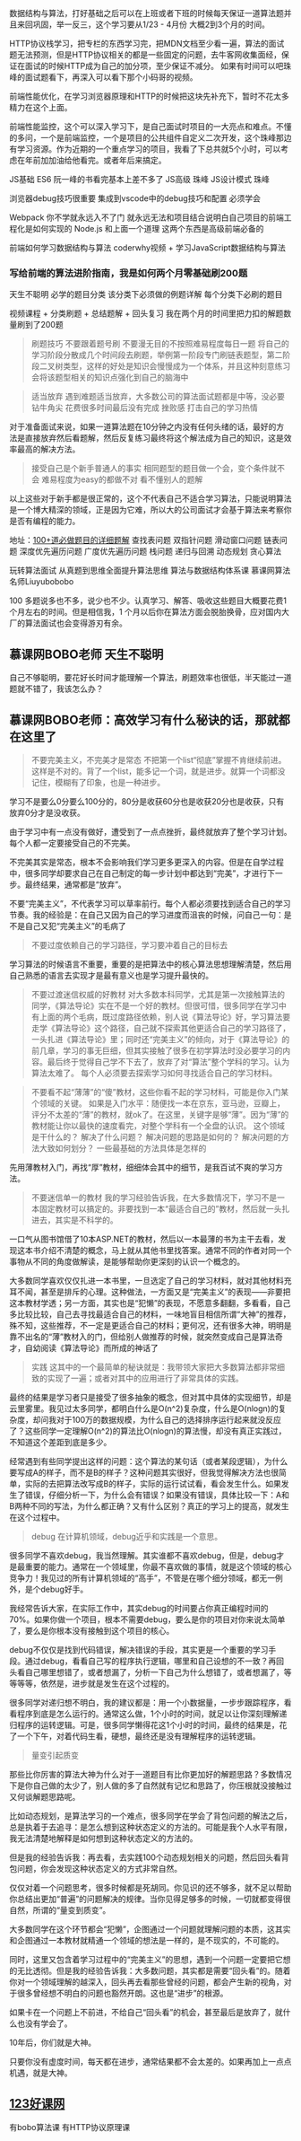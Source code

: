 数据结构与算法，打好基础之后可以在上班或者下班的时候每天保证一道算法题并且来回巩固，举一反三，这个学习要从1/23 - 4月份 大概2到3个月的时间。

HTTP协议栈学习，把专栏的东西学习完，把MDN文档至少看一遍，算法的面试题无法预测，但是HTTP协议相关的都是一些固定的问题，去牛客网收集面经，保证在面试的时候HTTP成为自己的加分项，至少保证不减分。
如果有时间可以吧珠峰的面试题看下，再深入可以看下那个小码哥的视频。

前端性能优化，在学习浏览器原理和HTTP的时候把这块先补充下，暂时不花太多精力在这个上面。

前端性能监控，这个可以深入学习下，是自己面试时项目的一大亮点和难点。不懂的多问，一个是前端监控，一个是项目的公共组件自定义二次开发，这个珠峰那边有学习资源。作为近期的一个重点学习的项目，我看了下总共就5个小时，可以考虑在年前加加油给他看完。或者年后来搞定。

JS基础 
ES6 阮一峰的书看完基本上差不多了
JS高级 珠峰
JS设计模式 珠峰

浏览器debug技巧很重要
集成到vscode中的debug技巧和配置 必须学会

Webpack 你不学就永远入不了门 就永远无法和项目结合说明白自己项目的前端工程化是如何实现的
Node.js 和上面一个道理 这两个东西是高级前端必备的 

前端如何学习数据结构与算法
coderwhy视频 + 学习JavaScript数据结构与算法  

### 写给前端的算法进阶指南，我是如何两个月零基础刷200题
天生不聪明
必学的题目分类
该分类下必须做的例题详解
每个分类下必刷的题目

视频课程 + 分类刷题 + 总结题解 + 回头复习
我在两个月的时间里把力扣的解题数量刷到了200题

> 刷题技巧
不要跟着题号刷 
不要漫无目的不按照难易程度每日一题
将自己的学习阶段分散成几个时间段去刷题，举例第一阶段专门刷链表题型，第二阶段二叉树类型，这样的好处是知识会慢慢成为一个体系，并且这种刻意练习会将该题型相关的知识点强化到自己的脑海中

> 适当放弃
遇到难题适当放弃，大多数公司的算法面试题都是中等，没必要钻牛角尖
花费很多时间最后没有完成 挫败感 打击自己的学习热情

对于准备面试来说，如果一道算法题在10分钟之内没有任何头绪的话，最好的方法是直接放弃然后看题解，然后反复练习最终将这个解法成为自己的知识，这是效率最高的解决方法。

> 接受自己是个新手普通人的事实
相同题型的题目做一个会，变个条件就不会
难易程度为easy的都做不对
看不懂别人的题解

以上这些对于新手都是很正常的，这个不代表自己不适合学习算法，只能说明算法是一个博大精深的领域，正是因为它难，所以大的公司面试才会基于算法来考察你是否有编程的能力。


地址：[100+道必做题目的详细题解](https://github.com/sl1673495/leetcode-javascript/issues)
查找表问题
双指针问题
滑动窗口问题
链表问题
深度优先遍历问题
广度优先遍历问题
栈问题
递归与回溯
动态规划
贪心算法

玩转算法面试 从真题到思维全面提升算法思维
算法与数据结构体系课
慕课网算法名师Liuyubobobo

100 多题说多也不多，说少也不少。认真学习、解答、吸收这些题目大概要花费1 个月左右的时间。但是相信我，1 个月以后你在算法方面会脱胎换骨，应对国内大厂的算法面试也会变得游刃有余。


## 慕课网BOBO老师 天生不聪明

自己不够聪明，要花好长时间才能理解一个算法，刷题效率也很低，半天能过一道题就不错了，我该怎么办？

## 慕课网BOBO老师：高效学习有什么秘诀的话，那就都在这里了

> 不要完美主义，不完美才是常态
不把第一个list“彻底”掌握不肯继续前进。这样是不对的。背了一个list，能多记一个词，就是进步。就算一个词都没记住，模糊有了印象，也是一种进步。

学习不是要么0分要么100分的，80分是收获60分也是收获20分也是收获，只有放弃0分才是没收获。

由于学习中有一点没有做好，遭受到了一点点挫折，最终就放弃了整个学习计划。每个人都一定要接受自己的不完美。

不完美其实是常态，根本不会影响我们学习更多更深入的内容。但是在自学过程中，很多同学却要求自己在自己制定的每一步计划中都达到“完美”，才进行下一步。最终结果，通常都是“放弃”。

不要“完美主义”，不代表学习可以草率前行。每个人都必须要找到适合自己的学习节奏。我的经验是：在自己又因为自己的学习进度而沮丧的时候，问自己一句：是不是自己又犯“完美主义”的毛病了

> 不要过度依赖自己的学习路径，学习要冲着自己的目标去

学习算法的时候语言不重要，重要的是把算法中的核心算法思想理解清楚，然后用自己熟悉的语言去实现才是最有意义也是学习提升最快的。

> 不要过渡迷信权威的好教材
对大多数本科同学，尤其是第一次接触算法的同学，《算法导论》实在不是一个好的教材。但很可惜，很多同学在学习中有上面的两个毛病，既过度路径依赖，别人说《算法导论》好，学习算法要走学《算法导论》这个路径，自己就不探索其他更适合自己的学习路径了，一头扎进《算法导论》里；同时还“完美主义”的倾向，对于《算法导论》的前几章，学习的事无巨细，但其实接触了很多在初学算法时没必要学习的内容。最后终于觉得自己学不下去了，放弃了对“算法”整个学科的学习。认为算法太难了。
每个人必须要去探索学习如何寻找适合自己的学习材料。

> 不要看不起“薄薄”的“傻”教材，这些你看不起的学习材料，可能是你入门某个领域的关键。
如果是入门水平：随便找一本在京东，亚马逊，豆瓣上，评分不太差的“薄”的教材，就ok了。在这里，关键字是够“薄”。因为“薄”的教材能让你以最快的速度看完，对整个学科有一个全盘的认识。
这个领域是干什么的？
解决了什么问题？
解决问题的思路是如何的？
解决问题的方法大致如何划分？
一些最基础的方法具体是怎样的

先用薄教材入门，再找“厚”教材，细细体会其中的细节，是我百试不爽的学习方法。

> 不要迷信单一的教材
我的学习经验告诉我，在大多数情况下，学习不是一本固定教材可以搞定的。非要找到一本“最适合自己的”教材，然后就一头扎进去，其实是不科学的。

一口气从图书馆借了10本ASP.NET的教材，然后以一本最薄的书为主干去看，发现这本书介绍不清楚的概念，马上就从其他书里找答案。通常不同的作者对同一个事物从不同的角度做解读，是能够帮助你更深刻的认识一个概念的。

大多数同学喜欢仅仅扎进一本书里，一旦选定了自己的学习材料，就对其他材料充耳不闻，甚至是排斥的心理。这种做法，一方面又是“完美主义”的表现——非要把这本教材学透；另一方面，其实也是“犯懒”的表现，不愿意多翻翻，多看看，自己多比较比较，自己去寻找最适合自己的材料，一味地盲目相信所谓“大神”的推荐，殊不知，这些推荐，不一定是更适合自己的材料；更何况，还有很多大神，明明是靠不出名的“薄”教材入的门，但给别人做推荐的时候，就突然变成自己是算法奇才，自幼阅读《算法导论》而所成的神话了

> 实践
这其中的一个最简单的秘诀就是：我带领大家把大多数算法都非常细致的实现了一遍；或者对其中的应用进行了非常具体的实践。

最终的结果是学习者只是接受了很多抽象的概念，但对其中具体的实现细节，却是云里雾里。我见过太多同学，都明白什么是O(n^2)复杂度，什么是O(nlogn)的复杂度，却问我对于100万的数据规模，为什么自己的选择排序运行起来就没反应了？这些同学一定理解O(n^2)的算法比O(nlogn)的算法慢，却没有真正实践过，不知道这个差距到底是多少。

经常遇到有些同学提出这样的问题：这个算法的某句话（或者某段逻辑），为什么要写成A的样子，而不是B的样子？这种问题其实很好，但我觉得解决方法也很简单，实际的去把算法改写成B的样子，实际的运行试试看，看会发生什么。如果发生了错误，仔细分析一下，为什么会有错误？如果没有错误，具体比较一下：A和B两种不同的写法，为什么都正确？又有什么区别？真正的学习上的提高，就发生在这个过程中。

> debug
在计算机领域，debug近乎和实践是一个意思。

很多同学不喜欢debug，我当然理解。其实谁都不喜欢debug，但是，debug才是最重要的能力。通常在一个领域里，你最不喜欢做的事情，就是这个领域的核心竞争力！我见过的所有计算机领域的“高手”，不管是在哪个细分领域，都无一例外，是个debug好手。

我经常告诉大家，在实际工作中，其实debug的时间要占你真正编程时间的70%。如果你做一个项目，根本不需要debug，要么是你的项目对你来说太简单了，要么是你根本没有接触到这个项目的核心。

debug不仅仅是找到代码错误，解决错误的手段，其实更是一个重要的学习手段。通过debug，看看自己写的程序执行逻辑，哪里和自己设想的不一致？再回头看自己哪里想错了，或者想漏了，分析一下自己为什么想错了，或者想漏了，等等等等，依然是，进步就是发生在这个过程的。

很多同学对递归想不明白，我的建议都是：用一个小数据量，一步步跟踪程序，看看程序到底是怎么运行的。通常这么做，1个小时的时间，就足以让你深刻理解递归程序的运转逻辑。可是，很多同学懒得花这1个小时的时间，最终的结果是，花了一个下午，对着代码生看，硬想，最终还是没有理解程序的运转逻辑。

> 量变引起质变

那些比你厉害的算法大神为什么对于一道题目有比你更加好的解题思路？多数情况下是你自己做的太少了，别人做的多了自然就有记忆和思路了，你压根就没接触过又何谈解题思路呢。

比如动态规划，是算法学习的一个难点，很多同学在学会了背包问题的解法之后，总是执着于去追寻：是怎么想到这种状态定义的方法的。可能是我个人水平有限，我无法清楚地解释是如何想到这种状态定义的方法的。

但是我的经验告诉我：再去看，去实践100个动态规划相关的问题，然后回头看背包问题，你会发现这种状态定义的方式非常自然。

仅仅对着一个问题思考，很多时候都是死胡同。你见识的还不够多，就不足以帮助你总结出更加“普遍”的问题解决的规律。当你见得足够多的时候，一切就都变得很自然，所谓的“量变到质变”。

大多数同学在这个环节都会“犯懒”，企图通过一个问题就理解问题的本质，这其实和企图通过一本教材就精通一个领域的想法是一样的，是不现实的，不可能的。

同时，这里又包含着学习过程中的“完美主义”的思想，遇到一个问题一定要把它想的无比透彻。但是我的经验告诉我：大多数问题，其实都是需要“回头看”的。随着你对一个领域理解的越深入，回头再去看那些曾经的问题，都会产生新的视角，对于很多曾经想不明白的问题也豁然开朗。这也是“进步”的根源。

如果卡在一个问题上不前进，不给自己“回头看”的机会，甚至最后是放弃了，就什么也没有学会了。

10年后，你们就是大神。

只要你没有虚度时间，每天都在进步，通常结果都不会太差的。如果再加上一点点机遇，就是大神。



## [123好课网](https://www.123haoke.com/home)
有bobo算法课
有HTTP协议原理课